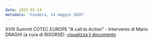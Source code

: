 ```yaml
---
date: 2025-05-14
metadata: "Coimbra, 14 maggio 2025"
---
```


XVIII Summit COTEC EUROPE "A call to Action" - Intervento di Mario DRAGHI (a cura di RISORSE): <a href="/assets/2025-05-14-draghi-coimbra.pdf" target="_blank">visualizza il documento</a>
